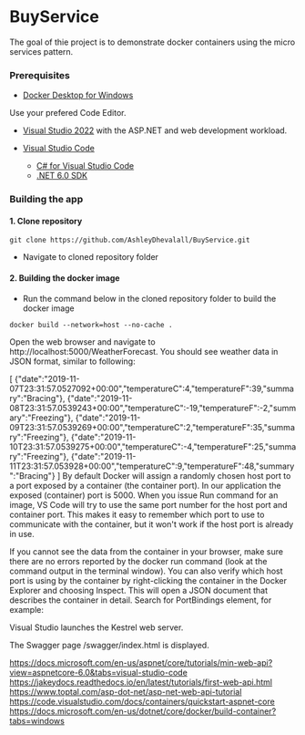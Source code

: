 # BuyService
The goal of thie project is to demonstrate docker containers using the micro services pattern.

### Prerequisites
* [Docker Desktop for Windows](https://hub.docker.com/editions/community/docker-ce-desktop-windows)

Use your prefered Code Editor.
* [Visual Studio 2022](https://visualstudio.microsoft.com/vs/#download) with the ASP.NET and web development workload.  

  
    
    
* [Visual Studio Code](https://code.visualstudio.com/download)
  * [C# for Visual Studio Code](https://marketplace.visualstudio.com/items?itemName=ms-dotnettools.csharp)
  * [.NET 6.0 SDK](https://dotnet.microsoft.com/download/dotnet/6.0)

### Building the app

#### 1. Clone repository

```
git clone https://github.com/AshleyDhevalall/BuyService.git
```

* Navigate to cloned repository folder

#### 2. Building the docker image
* Run the command below in the cloned repository folder to build the docker image
```
docker build --network=host --no-cache .
```

Open the web browser and navigate to http://localhost:5000/WeatherForecast. You should see weather data in JSON format, similar to following:

[
    {"date":"2019-11-07T23:31:57.0527092+00:00","temperatureC":4,"temperatureF":39,"summary":"Bracing"},
    {"date":"2019-11-08T23:31:57.0539243+00:00","temperatureC":-19,"temperatureF":-2,"summary":"Freezing"},
    {"date":"2019-11-09T23:31:57.0539269+00:00","temperatureC":2,"temperatureF":35,"summary":"Freezing"},
    {"date":"2019-11-10T23:31:57.0539275+00:00","temperatureC":-4,"temperatureF":25,"summary":"Freezing"},
    {"date":"2019-11-11T23:31:57.053928+00:00","temperatureC":9,"temperatureF":48,"summary":"Bracing"}
 ]
By default Docker will assign a randomly chosen host port to a port exposed by a container (the container port). In our application the exposed (container) port is 5000. When you issue Run command for an image, VS Code will try to use the same port number for the host port and container port. This makes it easy to remember which port to use to communicate with the container, but it won't work if the host port is already in use.

If you cannot see the data from the container in your browser, make sure there are no errors reported by the docker run command (look at the command output in the terminal window). You can also verify which host port is using by the container by right-clicking the container in the Docker Explorer and choosing Inspect. This will open a JSON document that describes the container in detail. Search for PortBindings element, for example:

Visual Studio launches the Kestrel web server.

The Swagger page /swagger/index.html is displayed.

https://docs.microsoft.com/en-us/aspnet/core/tutorials/min-web-api?view=aspnetcore-6.0&tabs=visual-studio-code
https://jakeydocs.readthedocs.io/en/latest/tutorials/first-web-api.html
https://www.toptal.com/asp-dot-net/asp-net-web-api-tutorial
https://code.visualstudio.com/docs/containers/quickstart-aspnet-core
https://docs.microsoft.com/en-us/dotnet/core/docker/build-container?tabs=windows
